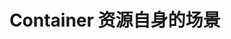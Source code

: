 ---
title: "Container 资源自身的场景"
linkTitle: "container 资源自身的场景"
weight: 1
type: docs
description: > 
    Kubernetes Container 资源自身的场景
---